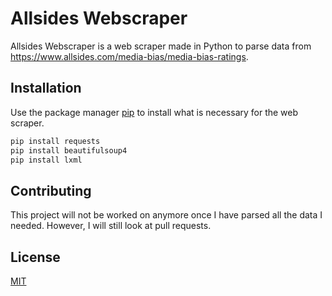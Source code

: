 # Allsides Webscraper

Allsides Webscraper is a web scraper made in Python to parse data from https://www.allsides.com/media-bias/media-bias-ratings.

## Installation

Use the package manager [pip](https://pip.pypa.io/en/stable/) to install what is necessary for the web scraper.

```bash
pip install requests
pip install beautifulsoup4
pip install lxml
```

## Contributing

This project will not be worked on anymore once I have parsed all the data I needed.
However, I will still look at pull requests.

## License

[MIT](https://choosealicense.com/licenses/mit/)
